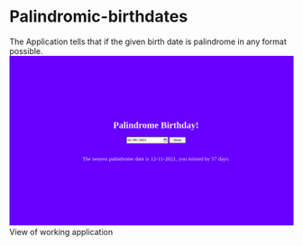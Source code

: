 # Palindromic-birthdates
The Application tells that if the given birth date is palindrome in any format possible.
![alt text](https://github.com/1-Mirage/Palindromic-birthdates/blob/master/img_palindrome.png)
View of working application
